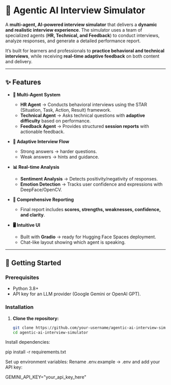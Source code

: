 # 🎤 Agentic AI Interview Simulator  

A **multi-agent, AI-powered interview simulator** that delivers a **dynamic and realistic interview experience**. The simulator uses a team of specialized agents (**HR, Technical, and Feedback**) to conduct interviews, analyze responses, and generate a detailed performance report.  

It’s built for learners and professionals to **practice behavioral and technical interviews**, while receiving **real-time adaptive feedback** on both content and delivery.  

---

## ✨ Features  

- **🤖 Multi-Agent System**  
  - **HR Agent** → Conducts behavioral interviews using the STAR (Situation, Task, Action, Result) framework.  
  - **Technical Agent** → Asks technical questions with **adaptive difficulty** based on performance.  
  - **Feedback Agent** → Provides structured **session reports** with actionable feedback.  

- **🔄 Adaptive Interview Flow**  
  - Strong answers → harder questions.  
  - Weak answers → hints and guidance.  

- **📊 Real-time Analysis**  
  - **Sentiment Analysis** → Detects positivity/negativity of responses.  
  - **Emotion Detection** → Tracks user confidence and expressions with DeepFace/OpenCV.  

- **📑 Comprehensive Reporting**  
  - Final report includes **scores, strengths, weaknesses, confidence, and clarity**.  

- **🖥️ Intuitive UI**  
  - Built with **Gradio** → ready for Hugging Face Spaces deployment.  
  - Chat-like layout showing which agent is speaking.  

---

## 🚀 Getting Started  

### Prerequisites  
- Python 3.8+  
- API key for an LLM provider (Google Gemini or OpenAI GPT).  

### Installation  

1. **Clone the repository:**  
   ```bash
   git clone https://github.com/your-username/agentic-ai-interview-simulator.git
   cd agentic-ai-interview-simulator
Install dependencies:

pip install -r requirements.txt


Set up environment variables:
Rename .env.example → .env and add your API key:

GEMINI_API_KEY="your_api_key_here"
